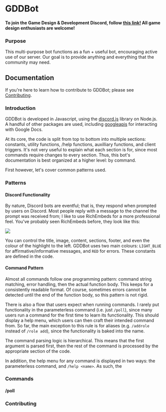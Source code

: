 # GDDBot

#### To join the Game Design & Development Discord, follow [this link!](https://discord.gg/yaFYJxc) All game design enthusiasts are welcome!

### Purpose

This multi-purpose bot functions as a fun + useful bot, encouraging active use of our server. Our goal is to provide anything and everything that the community may need.

## Documentation

If you're here to learn how to contribute to GDDBot; please see [Contributing](#contributing).

### Introduction

GDDBot is developed in Javascript, using the [discord.js](https://discord.js.org/) library on Node.js. A handful of other packages are used, including [googleapis](https://www.npmjs.com/package/googleapis) for interacting with Google Docs. 

At its core, the code is split from top to bottom into multiple sections: constants, utility functions, /help functions, auxilliary functions, and client triggers. It's not very useful to explain what each section is for, since most commands require changes to every section. Thus, this bot's documentation is best organized at a higher level: by command.

First however, let's cover common patterns used.

### Patterns

#### Discord Functionality

By nature, Discord bots are eventful; that is, they respond when prompted by users on Discord. Most people reply with a message to the channel the prompt was received from; I like to use RichEmbeds for a more professional feel. You've probably seen RichEmbeds before, they look like this:

![](https://blobscdn.gitbook.com/v0/b/gitbook-28427.appspot.com/o/assets%2F-LAEeOAJ8-CJPfZkGKqI%2F-LAEmDGzvjK634rgf6_q%2F-LAEmPBF47FJgnfBD21P%2Fembedexample2.png?generation=1523904523586976&alt=media)

You can control the title, image, content, sections, footer, and even the colour of the highlight to the left. GDDBot uses two main colours: `LIGHT_BLUE` for affirmative/informative messages, and `RED` for errors. These constants are defined in the code.

#### Command Pattern

Almost all commands follow one programming pattern: command string matching, error handling, then the actual function body. This keeps for a consistently readable format. Of course, sometimes errors cannot be detected until the end of the function body, so this pattern is not rigid.

There is also a flow that users expect when running commands. I rarely put functionality in the parameterless command (i.e. just `/poll`), since many users run a command for the first time to learn its functionality. This should display a help menu, which users can then craft their intended command from. So far, the main exception to this rule is for aliases (e.g. `/addrole` instead of `/role add`), since the functionality is baked into the name.

The command parsing logic is hierarchical. This means that the first argument is parsed first, then the rest of the command is processed by the appropriate section of the code.

In addition, the help menu for any command is displayed in two ways: the parameterless command, and `/help <name>`. As such, the 

### Commands

#### /poll



### Contributing
